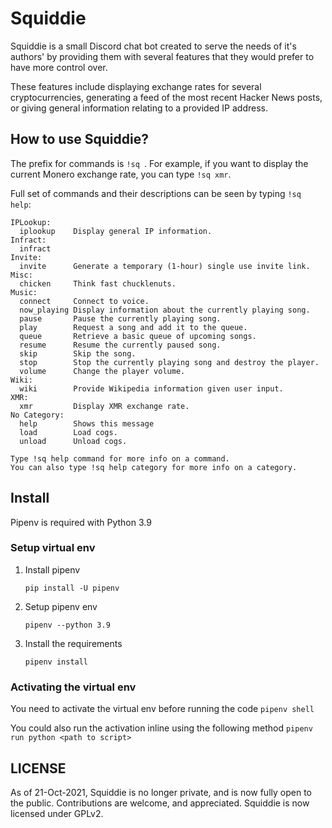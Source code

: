 # Squiddie

Squiddie is a small Discord chat bot created to serve the needs of it's authors' by providing them with several features that they would prefer to have more control over.

These features include displaying exchange rates for several cryptocurrencies, generating a feed of the most recent Hacker News posts, or giving general information relating to a provided IP address.

## How to use Squiddie?

The prefix for commands is `!sq `. For example, if you want to display the current Monero exchange rate, you can type `!sq xmr`.

Full set of commands and their descriptions can be seen by typing `!sq help`:

```
IPLookup:
  iplookup    Display general IP information.
Infract:
  infract     
Invite:
  invite      Generate a temporary (1-hour) single use invite link.
Misc:
  chicken     Think fast chucklenuts.
Music:
  connect     Connect to voice.
  now_playing Display information about the currently playing song.
  pause       Pause the currently playing song.
  play        Request a song and add it to the queue.
  queue       Retrieve a basic queue of upcoming songs.
  resume      Resume the currently paused song.
  skip        Skip the song.
  stop        Stop the currently playing song and destroy the player.
  volume      Change the player volume.
Wiki:
  wiki        Provide Wikipedia information given user input.
XMR:
  xmr         Display XMR exchange rate.
No Category:
  help        Shows this message
  load        Load cogs.
  unload      Unload cogs.

Type !sq help command for more info on a command.
You can also type !sq help category for more info on a category.
```

## Install

Pipenv is required with Python 3.9

### Setup virtual env

1. Install pipenv

   `pip install -U pipenv`

2. Setup pipenv env
   
   `pipenv --python 3.9`

3. Install the requirements
   
   `pipenv install`

### Activating the virtual env

You need to activate the virtual env before running the code
`pipenv shell`

You could also run the activation inline using the following method
`pipenv run python <path to script>`

## LICENSE

As of 21-Oct-2021, Squiddie is no longer private, and is now fully open to the public. Contributions are welcome, and appreciated.
Squiddie is now licensed under GPLv2.
